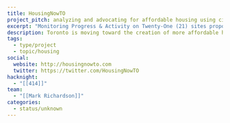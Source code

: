 ```yaml
---
title: HousingNowTO
project_pitch: analyzing and advocating for affordable housing using civic tech and open data
excerpt: "Monitoring Progress & Activity on Twenty-One (21) sites proposed under the Mayor's #HousingNow plan for creating new Affordable-Rental units"
description: Toronto is moving toward the creation of more affordable housing through the identification of 21 city-owned surplus property sites that could be used to build a range of lower-cost homes.
tags:
  - type/project
  - topic/housing
social:
  website: http://housingnowto.com
  twitter: https://twitter.com/HousingNowTO
hacknight:
  - "[[414]]"
team:
  - "[[Mark Richardson]]"
categories:
  - status/unknown
---
```

